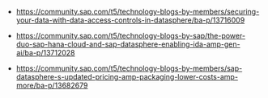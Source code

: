 

* https://community.sap.com/t5/technology-blogs-by-members/securing-your-data-with-data-access-controls-in-datasphere/ba-p/13716009


* https://community.sap.com/t5/technology-blogs-by-sap/the-power-duo-sap-hana-cloud-and-sap-datasphere-enabling-ida-amp-gen-ai/ba-p/13712028
* https://community.sap.com/t5/technology-blogs-by-members/sap-datasphere-s-updated-pricing-amp-packaging-lower-costs-amp-more/ba-p/13682679
